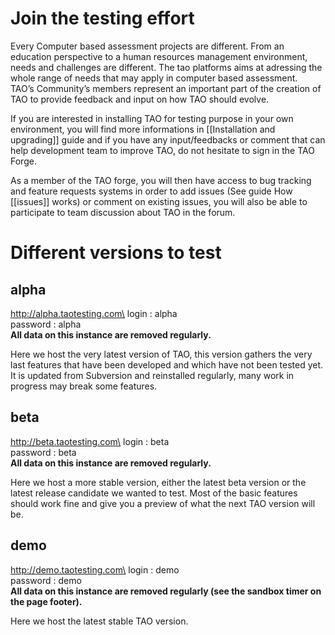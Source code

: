 <!--
parent:
    title: Developer_Guide
author:
    - 'Cyril Hazotte'
created_at: '2010-12-02 16:15:55'
updated_at: '2013-12-02 13:59:42'
tags:
    - 'Developer Guide'
-->

Join the testing effort
=======================

Every Computer based assessment projects are different. From an education perspective to a human resources management environment, needs and challenges are different. The tao platforms aims at adressing the whole range of needs that may apply in computer based assessment.\
TAO’s Community’s members represent an important part of the creation of TAO to provide feedback and input on how TAO should evolve.

If you are interested in installing TAO for testing purpose in your own environment, you will find more informations in [[Installation and upgrading]] guide and if you have any input/feedbacks or comment that can help development team to improve TAO, do not hesitate to sign in the TAO Forge.

As a member of the TAO forge, you will then have access to bug tracking and feature requests systems in order to add issues (See guide How [[issues]] works) or comment on existing issues, you will also be able to participate to team discussion about TAO in the forum.

Different versions to test
==========================

alpha
-----

http://alpha.taotesting.com\
login : alpha\
password : alpha\
**All data on this instance are removed regularly.**

Here we host the very latest version of TAO, this version gathers the very last features that have been developed and which have not been tested yet. It is updated from Subversion and reinstalled regularly, many work in progress may break some features.

beta
----

http://beta.taotesting.com\
login : beta\
password : beta\
**All data on this instance are removed regularly.**

Here we host a more stable version, either the latest beta version or the latest release candidate we wanted to test. Most of the basic features should work fine and give you a preview of what the next TAO version will be.

demo
----

http://demo.taotesting.com\
login : demo\
password : demo\
**All data on this instance are removed regularly (see the sandbox timer on the page footer).**

Here we host the latest stable TAO version.

